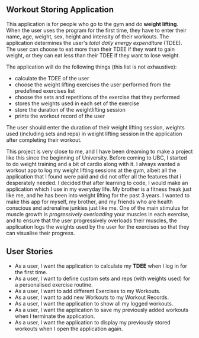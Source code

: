 
## Workout Storing Application

This application is for people who go to the gym and do **weight lifting**.
When the user uses the program for the first time, they have to enter their name, age, weight, sex, height and 
intensity of their workouts. The application determines the user's *total daily energy expenditure* (TDEE). 
The user can choose to eat more than their TDEE if they want to gain weight, or they can eat less than their 
TDEE if they want to lose weight.

The application will do the following things (this list is not exhaustive):
- calculate the TDEE of the user
- choose the weight lifting exercises the user performed from the predefined exercises list
- choose the sets and repetitions of the exercise that they performed
- stores the weights used in each set of the exercise
- store the duration of the weightlifting session
- prints the workout record of the user

The user should enter the duration of their weight lifting session, weights 
used (including sets and reps) in weight lifting session in the application after completing their workout. 

This project is very close to me, and I have been dreaming to make a project like this since
the beginning of University. Before coming to UBC, I started to do weight training and a bit
of cardio along with it. I always wanted a workout app to log my weight lifting sessions at the gym,
albeit all the application that I found were paid and did not offer all the features that i desperately needed.
I decided that after learning to code, I would make an application which I use in my everyday life.
My brother is a fitness freak just like me, and he has been into weight lifting for the past 3 years.
I wanted to make this app for myself, my brother, and my friends who are health conscious and adrenaline junkies
just like me. One of the main stimulus for muscle growth is *progressively overloading* your muscles in each exercise,
and to ensure that the user progressively overloads their muscles, the application logs the weights used
by the user for the exercises so that they can visualise their progress.

## User Stories

- As a user, I want the application to calculate my **TDEE** when I log in for the first time.
- As a user, I want to define custom sets and reps (with weights used) for a personalised exercise routine.
- As a user, I want to add different Exercises to my Workouts.
- As a user, I want to add new Workouts to my Workout Records.
- As a user, I want the application to show all my logged workouts.
- As a user, I want the application to save my previously added workouts when I terminate the application.
- As a user, I want the application to display my previously stored workouts when I open the application again.
